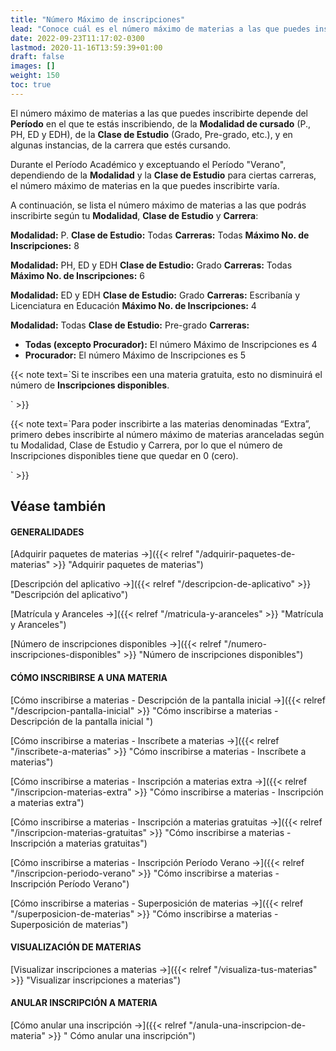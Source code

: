 ```yaml
---
title: "Número Máximo de inscripciones"
lead: "Conoce cuál es el número máximo de materias a las que puedes inscribirte."
date: 2022-09-23T11:17:02-0300
lastmod: 2020-11-16T13:59:39+01:00
draft: false
images: []
weight: 150
toc: true
---
```


El número máximo de materias a las que puedes inscribirte depende del **Período** en el que te estás inscribiendo, de la **Modalidad de cursado** (P., PH, ED y EDH), de la **Clase de Estudio** (Grado, Pre-grado, etc.), y en algunas instancias, de la carrera que estés cursando.

Durante el Período Académico y exceptuando el Período "Verano", dependiendo de la **Modalidad** y la **Clase de Estudio** para ciertas carreras, el número máximo de materias en la que puedes inscribirte varía.

A continuación, se lista el número máximo de materias a las que podrás inscribirte según tu **Modalidad**, **Clase de Estudio** y **Carrera**:

**Modalidad:** P.
**Clase de Estudio:** Todas
**Carreras:** Todas
**Máximo No. de Inscripciones:** 8

**Modalidad:** PH, ED y EDH
**Clase de Estudio:** Grado
**Carreras:** Todas
**Máximo No. de Inscripciones:** 6

**Modalidad:** ED y EDH
**Clase de Estudio:** Grado
**Carreras:** Escribanía y Licenciatura en Educación
**Máximo No. de Inscripciones:** 4

**Modalidad:** Todas
**Clase de Estudio:** Pre-grado
**Carreras:** 
- **Todas (excepto Procurador):** El número Máximo de Inscripciones es 4
- **Procurador:** El número Máximo de Inscripciones es 5

{{< note text=`Si te inscribes een una materia gratuita, esto no disminuirá el número de **Inscripciones disponibles**.

` >}}
</b>

{{< note text=`Para poder inscribirte a las materias denominadas “Extra”, primero debes inscribirte al número máximo de materias aranceladas según tu Modalidad, Clase de Estudio y Carrera, por lo que el número de Inscripciones disponibles tiene que quedar en 0 (cero).

` >}}
</b>


## Véase también

#### GENERALIDADES

[Adquirir paquetes de materias →]({{< relref "/adquirir-paquetes-de-materias" >}} "Adquirir paquetes de materias")

[Descripción del aplicativo →]({{< relref "/descripcion-de-aplicativo" >}} "Descripción del aplicativo")

[Matrícula y Aranceles →]({{< relref "/matricula-y-aranceles" >}} "Matrícula y Aranceles")

[Número de inscripciones disponibles →]({{< relref "/numero-inscripciones-disponibles" >}} "Número de inscripciones disponibles")

#### CÓMO INSCRIBIRSE A UNA MATERIA 

[Cómo inscribirse a materias - Descripción de la pantalla inicial →]({{< relref "/descripcion-pantalla-inicial" >}} "Cómo inscribirse a materias - Descripción de la pantalla inicial ")

[Cómo inscribirse a materias - Inscríbete a materias →]({{< relref "/inscribete-a-materias" >}} "Cómo inscribirse a materias - Inscríbete a materias")

[Cómo inscribirse a materias - Inscripción a materias extra →]({{< relref "/inscripcion-materias-extra" >}} "Cómo inscribirse a materias - Inscripción a materias extra")

[Cómo inscribirse a materias - Inscripción a materias gratuitas →]({{< relref "/inscripcion-materias-gratuitas" >}} "Cómo inscribirse a materias - Inscripción a materias gratuitas")

[Cómo inscribirse a materias - Inscripción Período Verano →]({{< relref "/inscripcion-periodo-verano" >}} "Cómo inscribirse a materias - Inscripción Período Verano")

[Cómo inscribirse a materias - Superposición de materias →]({{< relref "/superposicion-de-materias" >}} "Cómo inscribirse a materias - Superposición de materias")

#### VISUALIZACIÓN DE MATERIAS

[Visualizar inscripciones a materias →]({{< relref "/visualiza-tus-materias" >}} "Visualizar inscripciones a materias")

#### ANULAR INSCRIPCIÓN A MATERIA

[Cómo anular una inscripción →]({{< relref "/anula-una-inscripcion-de-materia" >}} " Cómo anular una inscripción")
